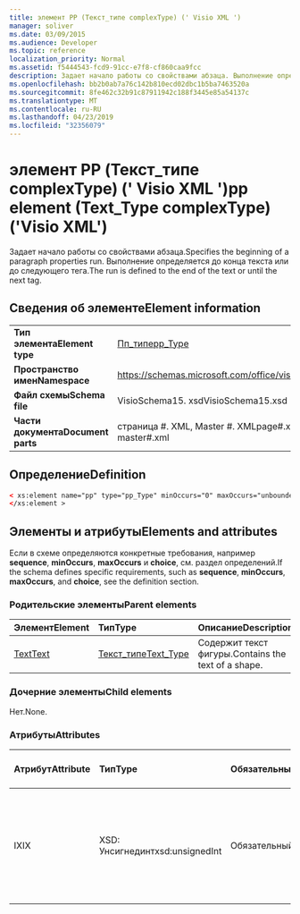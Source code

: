 ```yaml
---
title: элемент PP (Текст_типе complexType) (' Visio XML ')
manager: soliver
ms.date: 03/09/2015
ms.audience: Developer
ms.topic: reference
localization_priority: Normal
ms.assetid: f5444543-fcd9-91cc-e7f8-cf860caa9fcc
description: Задает начало работы со свойствами абзаца. Выполнение определяется до конца текста или до следующего тега.
ms.openlocfilehash: bb2b0ab7a76c142b810ecd02dbc1b5ba7463520a
ms.sourcegitcommit: 8fe462c32b91c87911942c188f3445e85a54137c
ms.translationtype: MT
ms.contentlocale: ru-RU
ms.lasthandoff: 04/23/2019
ms.locfileid: "32356079"
---
```

# <a name="pp-element-texttype-complextype-visio-xml"></a><span data-ttu-id="18f17-104">элемент PP (Текст_типе complexType) (' Visio XML ')</span><span class="sxs-lookup"><span data-stu-id="18f17-104">pp element (Text_Type complexType) ('Visio XML')</span></span>

<span data-ttu-id="18f17-105">Задает начало работы со свойствами абзаца.</span><span class="sxs-lookup"><span data-stu-id="18f17-105">Specifies the beginning of a paragraph properties run.</span></span> <span data-ttu-id="18f17-106">Выполнение определяется до конца текста или до следующего тега.</span><span class="sxs-lookup"><span data-stu-id="18f17-106">The run is defined to the end of the text or until the next tag.</span></span>
  
## <a name="element-information"></a><span data-ttu-id="18f17-107">Сведения об элементе</span><span class="sxs-lookup"><span data-stu-id="18f17-107">Element information</span></span>

|||
|:-----|:-----|
|<span data-ttu-id="18f17-108">**Тип элемента**</span><span class="sxs-lookup"><span data-stu-id="18f17-108">**Element type**</span></span> <br/> |[<span data-ttu-id="18f17-109">Пп_типе</span><span class="sxs-lookup"><span data-stu-id="18f17-109">pp_Type</span></span>](pp_type-complextypevisio-xml.md) <br/> |
|<span data-ttu-id="18f17-110">**Пространство имен**</span><span class="sxs-lookup"><span data-stu-id="18f17-110">**Namespace**</span></span> <br/> |https://schemas.microsoft.com/office/visio/2012/main  <br/> |
|<span data-ttu-id="18f17-111">**Файл схемы**</span><span class="sxs-lookup"><span data-stu-id="18f17-111">**Schema file**</span></span> <br/> |<span data-ttu-id="18f17-112">VisioSchema15. xsd</span><span class="sxs-lookup"><span data-stu-id="18f17-112">VisioSchema15.xsd</span></span>  <br/> |
|<span data-ttu-id="18f17-113">**Части документа**</span><span class="sxs-lookup"><span data-stu-id="18f17-113">**Document parts**</span></span> <br/> |<span data-ttu-id="18f17-114">страница #. XML, Master #. XML</span><span class="sxs-lookup"><span data-stu-id="18f17-114">page#.xml, master#.xml</span></span>  <br/> |
   
## <a name="definition"></a><span data-ttu-id="18f17-115">Определение</span><span class="sxs-lookup"><span data-stu-id="18f17-115">Definition</span></span>

```XML
< xs:element name="pp" type="pp_Type" minOccurs="0" maxOccurs="unbounded" >
</xs:element >
```

## <a name="elements-and-attributes"></a><span data-ttu-id="18f17-116">Элементы и атрибуты</span><span class="sxs-lookup"><span data-stu-id="18f17-116">Elements and attributes</span></span>

<span data-ttu-id="18f17-117">Если в схеме определяются конкретные требования, например **sequence**, **minOccurs**, **maxOccurs** и **choice**, см. раздел определений.</span><span class="sxs-lookup"><span data-stu-id="18f17-117">If the schema defines specific requirements, such as **sequence**, **minOccurs**, **maxOccurs**, and **choice**, see the definition section.</span></span> 
  
### <a name="parent-elements"></a><span data-ttu-id="18f17-118">Родительские элементы</span><span class="sxs-lookup"><span data-stu-id="18f17-118">Parent elements</span></span>

|<span data-ttu-id="18f17-119">**Элемент**</span><span class="sxs-lookup"><span data-stu-id="18f17-119">**Element**</span></span>|<span data-ttu-id="18f17-120">**Тип**</span><span class="sxs-lookup"><span data-stu-id="18f17-120">**Type**</span></span>|<span data-ttu-id="18f17-121">**Описание**</span><span class="sxs-lookup"><span data-stu-id="18f17-121">**Description**</span></span>|
|:-----|:-----|:-----|
|[<span data-ttu-id="18f17-122">Text</span><span class="sxs-lookup"><span data-stu-id="18f17-122">Text</span></span>](text-element-shapesheet_type-complextypevisio-xml.md) <br/> |[<span data-ttu-id="18f17-123">Текст_типе</span><span class="sxs-lookup"><span data-stu-id="18f17-123">Text_Type</span></span>](text_type-complextypevisio-xml.md) <br/> |<span data-ttu-id="18f17-124">Содержит текст фигуры.</span><span class="sxs-lookup"><span data-stu-id="18f17-124">Contains the text of a shape.</span></span>  <br/> |
   
### <a name="child-elements"></a><span data-ttu-id="18f17-125">Дочерние элементы</span><span class="sxs-lookup"><span data-stu-id="18f17-125">Child elements</span></span>

<span data-ttu-id="18f17-126">Нет.</span><span class="sxs-lookup"><span data-stu-id="18f17-126">None.</span></span>
  
### <a name="attributes"></a><span data-ttu-id="18f17-127">Атрибуты</span><span class="sxs-lookup"><span data-stu-id="18f17-127">Attributes</span></span>

|<span data-ttu-id="18f17-128">**Атрибут**</span><span class="sxs-lookup"><span data-stu-id="18f17-128">**Attribute**</span></span>|<span data-ttu-id="18f17-129">**Тип**</span><span class="sxs-lookup"><span data-stu-id="18f17-129">**Type**</span></span>|<span data-ttu-id="18f17-130">**Обязательный**</span><span class="sxs-lookup"><span data-stu-id="18f17-130">**Required**</span></span>|<span data-ttu-id="18f17-131">**Описание**</span><span class="sxs-lookup"><span data-stu-id="18f17-131">**Description**</span></span>|<span data-ttu-id="18f17-132">**Возможные значения**</span><span class="sxs-lookup"><span data-stu-id="18f17-132">**Possible values**</span></span>|
|:-----|:-----|:-----|:-----|:-----|
|<span data-ttu-id="18f17-133">IX</span><span class="sxs-lookup"><span data-stu-id="18f17-133">IX</span></span>  <br/> |<span data-ttu-id="18f17-134">XSD: Унсигнединт</span><span class="sxs-lookup"><span data-stu-id="18f17-134">xsd:unsignedInt</span></span>  <br/> |<span data-ttu-id="18f17-135">Обязательный</span><span class="sxs-lookup"><span data-stu-id="18f17-135">required</span></span>  <br/> |<span data-ttu-id="18f17-136">Индекс элемента абзаца \*\*\*\* , который определяет форматирование, применяемое к данному запуску.</span><span class="sxs-lookup"><span data-stu-id="18f17-136">The index of the **Para** element that specifies the formatting applied to this run.</span></span>  <br/> |<span data-ttu-id="18f17-137">Значения типа XSD: Унсигнединт.</span><span class="sxs-lookup"><span data-stu-id="18f17-137">Values of the xsd:unsignedInt type.</span></span>  <br/> |
   

